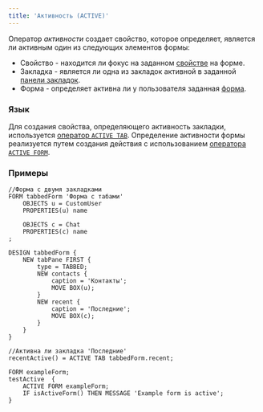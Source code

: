 ```yaml
---
title: 'Активность (ACTIVE)'
---
```


Оператор *активности* создает свойство, которое определяет, является ли активным один из следующих элементов формы:

-   Свойство - находится ли фокус на заданном [свойстве](Properties.md) на форме.
-   Закладка - является ли одна из закладок активной в заданной [панели закладок](Form_design.md#tab-broken).
-   Форма - определяет активна ли у пользователя заданная [форма](Forms.md).

### Язык

Для создания свойства, определяющего активность закладки, используется [оператор `ACTIVE TAB`](ACTIVE_TAB_operator.md). Определение активности формы реализуется путем создания действия с использованием [оператора `ACTIVE FORM`](ACTIVE_FORM_operator.md).

### Примеры

```lsf
//Форма с двумя закладками
FORM tabbedForm 'Форма с табами'
    OBJECTS u = CustomUser
    PROPERTIES(u) name

    OBJECTS c = Chat
    PROPERTIES(c) name
;

DESIGN tabbedForm {
    NEW tabPane FIRST {
        type = TABBED;
        NEW contacts {
            caption = 'Контакты';
            MOVE BOX(u);
        }
        NEW recent {
            caption = 'Последние';
            MOVE BOX(c);
        }
    }
}

//Активна ли закладка 'Последние'
recentActive() = ACTIVE TAB tabbedForm.recent;
```


```lsf
FORM exampleForm;
testActive  {
    ACTIVE FORM exampleForm;
    IF isActiveForm() THEN MESSAGE 'Example form is active';
}
```

  
